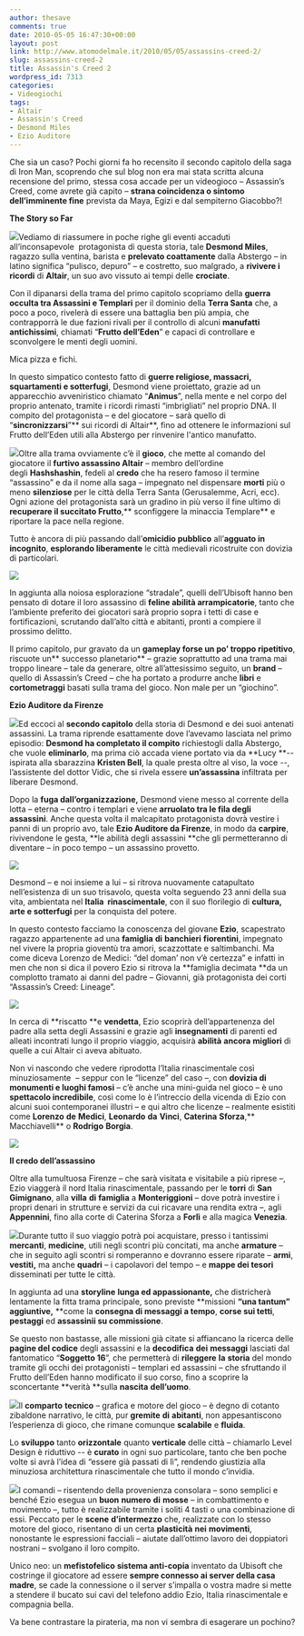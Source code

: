 ```yaml
---
author: thesave
comments: true
date: 2010-05-05 16:47:30+00:00
layout: post
link: http://www.atomodelmale.it/2010/05/05/assassins-creed-2/
slug: assassins-creed-2
title: Assassin's Creed 2
wordpress_id: 7313
categories:
- Videogiochi
tags:
- Altair
- Assassin's Creed
- Desmond Miles
- Ezio Auditore
---
```


Che sia un caso? Pochi giorni fa ho recensito il secondo capitolo della saga di Iron Man, scoprendo che sul blog non era mai stata scritta alcuna recensione del primo, stessa cosa accade per un videogioco – Assassin’s Creed, come avrete già capito – **strana coincidenza o sintomo dell’imminente fine** prevista da Maya, Egizi e dal sempiterno Giacobbo?!

**The Story so Far**

![](http://www.atomodelmale.it/wp-content/uploads/2010/05/assassins-creed-20060921105332117-194x300.jpg)Vediamo di riassumere in poche righe gli eventi accaduti all’inconsapevole  protagonista di questa storia, tale **Desmond Miles**, ragazzo sulla ventina, barista e **prelevato coattamente** dalla Abstergo – in latino significa “pulisco, depuro” – e costretto, suo malgrado, a **rivivere i ricordi** di **Altair**, un suo avo vissuto ai tempi delle **crociate**.

Con il dipanarsi della trama del primo capitolo scopriamo della **guerra occulta tra Assassini e Templari** per il dominio della **Terra Santa** che, a poco a poco, rivelerà di essere una battaglia ben più ampia, che contrapporrà le due fazioni rivali per il controllo di alcuni **manufatti antichissimi**, chiamati “**Frutto dell’Eden**” e capaci di controllare e sconvolgere le menti degli uomini.

Mica pizza e fichi.

In questo simpatico contesto fatto di **guerre religiose, massacri, squartamenti e sotterfugi**, Desmond viene proiettato, grazie ad un apparecchio avveniristico chiamato “**Animus**”, nella mente e nel corpo del proprio antenato, tramite i ricordi rimasti “imbrigliati” nel proprio DNA. Il compito del protagonista – e del giocatore – sarà quello di “**sincronizzarsi**”** sui ricordi di Altair**, fino ad ottenere le informazioni sul Frutto dell’Eden utili alla Abstergo per rinvenire l'antico manufatto.<!-- more -->

![](http://www.atomodelmale.it/wp-content/uploads/2010/05/assassins-creed-2-1-300x218.jpg)Oltre alla trama ovviamente c’è il **gioco**, che mette al comando del giocatore il **furtivo assassino Altair** – membro dell’ordine degli **Hashshashin**, fedeli al **credo** che ha resero famoso il termine “assassino” e da il nome alla saga – impegnato nel dispensare **morti** più o meno **silenziose** per le città della Terra Santa (Gerusalemme, Acri, ecc). Ogni azione del protagonista sarà un gradino in più verso il fine ultimo di **recuperare il succitato Frutto**,** sconfiggere la minaccia Templare** e riportare la pace nella regione.

Tutto è ancora di più passando dall’**omicidio pubblico** all’**agguato in incognito**, **esplorando liberamente** le città medievali ricostruite con dovizia di particolari.

![](http://www.atomodelmale.it/wp-content/uploads/2010/05/assassins_creed_1080_3-300x168.jpg)

In aggiunta alla noiosa esplorazione “stradale”, quelli dell’Ubisoft hanno ben pensato di dotare il loro assassino di **feline abilità arrampicatorie**, tanto che l’ambiente preferito dei giocatori sarà proprio sopra i tetti di case e fortificazioni, scrutando dall’alto città e abitanti, pronti a compiere il prossimo delitto.

Il primo capitolo, pur gravato da un **gameplay forse un po’ troppo ripetitivo**, riscuote un** successo planetario** – grazie soprattutto ad una trama mai troppo lineare – tale da generare, oltre all’attesissimo seguito, un **brand** – quello di Assassin’s Creed – che ha portato a produrre anche **libri** e **cortometraggi** basati sulla trama del gioco. Non male per un “giochino”.

**Ezio Auditore da Firenze**

![](http://www.atomodelmale.it/wp-content/uploads/2010/05/assassins-creed-2-268x300.jpg)Ed eccoci al **secondo capitolo** della storia di Desmond e dei suoi antenati assassini. La trama riprende esattamente dove l’avevamo lasciata nel primo episodio: **Desmond ha completato il compito** richiestogli dalla Abstergo, che vuole **eliminarlo**, ma prima ciò accada viene portato via da **Lucy **-- ispirata alla sbarazzina **Kristen Bell**, la quale presta oltre al viso, la voce --, l’assistente del dottor Vidic, che si rivela essere **un’assassina** infiltrata per liberare Desmond.

Dopo la **fuga dall’organizzazione,** Desmond viene messo al corrente della lotta – eterna – contro i templari e viene **arruolato tra le fila degli assassini**. Anche questa volta il malcapitato protagonista dovrà vestire i panni di un proprio avo, tale **Ezio Auditore da Firenze**, in modo da **carpire**, rivivendone le gesta, **le abilità degli assassini **che gli permetteranno di diventare – in poco tempo – un assassino provetto.

![](http://www.atomodelmale.it/wp-content/uploads/2010/05/Assassins-Creed3-300x201.jpg)

Desmond – e noi insieme a lui – si ritrova nuovamente catapultato nell’esistenza di un suo trisavolo, questa volta seguendo 23 anni della sua vita, ambientata nel **Italia  rinascimentale**, con il suo florilegio di **cultura, arte e sotterfugi** per la conquista del potere.

In questo contesto facciamo la conoscenza del giovane **Ezio**, scapestrato ragazzo appartenente ad una **famiglia** **di** **banchieri** **fiorentini**, impegnato nel vivere la propria gioventù tra amori, scazzottate e saltimbanchi. Ma come diceva Lorenzo de Medici: “del doman’ non v’è certezza” e infatti in men che non si dica il povero Ezio si ritrova la **famiglia decimata **da un complotto tramato ai danni del padre – Giovanni, già protagonista dei corti “Assassin’s Creed: Lineage”.

![](http://www.atomodelmale.it/wp-content/uploads/2010/05/Assassins-Creed4-300x157.jpg)

In cerca di **riscatto **e **vendetta**, Ezio scoprirà dell’appartenenza del padre alla setta degli Assassini e grazie agli **insegnamenti** di parenti ed alleati incontrati lungo il proprio viaggio, acquisirà **abilità** **ancora** **migliori** di quelle a cui Altair ci aveva abituato.

Non vi nascondo che vedere riprodotta l’Italia rinascimentale così minuziosamente  – seppur con le “licenze” del caso –, con **dovizia di monumenti e luoghi famosi** – c’è anche una mini-guida nel gioco – è uno **spettacolo incredibile**, così come lo è l’intreccio della vicenda di Ezio con alcuni suoi contemporanei illustri – e qui altro che licenze – realmente esistiti come **Lorenzo** **de** **Medici**, **Leonardo** **da** **Vinci**, **Caterina** **Sforza**,** Macchiavelli** o **Rodrigo** **Borgia**.

![](http://www.atomodelmale.it/wp-content/uploads/2010/05/Assassins-Creed1-300x165.jpg)

**Il credo dell’assassino**

Oltre alla tumultuosa Firenze – che sarà visitata e visitabile a più riprese –, Ezio viaggerà il nord Italia rinascimentale, passando per le **torri** di **San** **Gimignano**, alla **villa** **di** **famiglia** a **Monteriggioni** – dove potrà investire i propri denari in strutture e servizi da cui ricavare una rendita extra –, agli **Appennini**, fino alla corte di Caterina Sforza a **Forlì** e alla magica **Venezia**.

![](http://www.atomodelmale.it/wp-content/uploads/2010/05/Assassins-Creed6-300x164.jpg)Durante tutto il suo viaggio potrà poi acquistare, presso i tantissimi **mercanti**, **medicine**, utili negli scontri più concitati, ma anche **armature** – che in seguito agli scontri si romperanno e dovranno essere riparate – **armi**, **vestiti,** ma anche **quadri** – i capolavori del tempo – e **mappe dei tesori** disseminati per tutte le città.

In aggiunta ad una **storyline** **lunga ed appassionante,** che districherà lentamente la fitta trama principale, sono previste **missioni **“una tantum” **aggiuntive**,** **come la **consegna di messaggi a tempo**, **corse sui tetti**, **pestaggi** ed **assassinii su commissione**.

Se questo non bastasse, alle missioni già citate si affiancano la ricerca delle **pagine del codice** degli assassini e la **decodifica** **dei** **messaggi** lasciati dal fantomatico “**Soggetto 16**”, che permetterà di **rileggere** **la** **storia** del mondo tramite gli occhi dei protagonisti – templari ed assassini – che sfruttando il Frutto dell’Eden hanno modificato il suo corso, fino a scoprire la sconcertante **verità **sulla **nascita** **dell’uomo**.

![](http://www.atomodelmale.it/wp-content/uploads/2010/05/Assassins-Creed2-300x164.jpg)Il **comparto** **tecnico** – grafica e motore del gioco – è degno di cotanto zibaldone narrativo, le città, pur **gremite** **di** **abitanti**, non appesantiscono l’esperienza di gioco, che rimane comunque **scalabile** e **fluida**.

Lo **sviluppo** tanto **orizzontale** quanto **verticale** delle città – chiamarlo Level Design è riduttivo -- è **curato** in ogni suo particolare, tanto che ben poche volte si avrà l’idea di “essere già passati di lì”, rendendo giustizia alla minuziosa architettura rinascimentale che tutto il mondo c’invidia.

![](http://www.atomodelmale.it/wp-content/uploads/2010/05/Assassins-Creed5-300x168.jpg)I comandi – risentendo della provenienza consolara – sono semplici e benché Ezio esegua un **buon** **numero** **di** **mosse** – in combattimento e movimento –, tutto è realizzabile tramite i soliti 4 tasti o una combinazione di essi. Peccato per le **scene** **d’intermezzo** che, realizzate con lo stesso motore del gioco, risentano di un certa **plasticità** **nei** **movimenti**, nonostante le espressioni facciali – aiutate dall’ottimo lavoro dei doppiatori nostrani – svolgano il loro compito.

Unico neo: un **mefistofelico** **sistema anti-copia** inventato da Ubisoft che costringe il giocatore ad essere **sempre connesso ai server della casa madre**, se cade la connessione o il server s’impalla o vostra madre si mette a stendere il bucato sui cavi del telefono addio Ezio, Italia rinascimentale e compagnia bella.

Va bene contrastare la pirateria, ma non vi sembra di esagerare un pochino?
